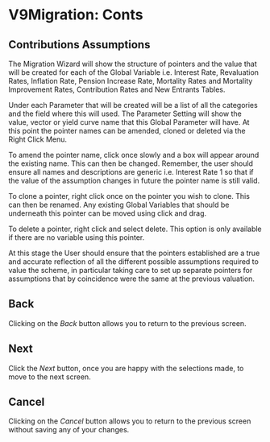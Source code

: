 # V9Migration: Conts



## Contributions Assumptions

The Migration Wizard will show the structure of pointers and the value
that will be created for each of the Global Variable i.e. Interest Rate,
Revaluation Rates, Inflation Rate, Pension Increase Rate, Mortality
Rates and Mortality Improvement Rates, Contribution Rates and New
Entrants Tables.

Under each Parameter that will be created will be a list of all the
categories and the field where this will used. The Parameter Setting
will show the value, vector or yield curve name that this Global
Parameter will have. At this point the pointer names can be amended,
cloned or deleted via the Right Click Menu.

To amend the pointer name, click once slowly and a box will appear
around the existing name. This can then be changed. Remember, the user
should ensure all names and descriptions are generic i.e. Interest Rate
1 so that if the value of the assumption changes in future the pointer
name is still valid.

To clone a pointer, right click once on the pointer you wish to clone.
This can then be renamed. Any existing Global Variables that should be
underneath this pointer can be moved using click and drag.

To delete a pointer, right click and select delete. This option is only
available if there are no variable using this pointer.

At this stage the User should ensure that the pointers established are a
true and accurate reflection of all the different possible assumptions
required to value the scheme, in particular taking care to set up
separate pointers for assumptions that by coincidence were the same at
the previous valuation.

## Back

Clicking on the _Back_ button allows you to return to the previous screen.

## Next

Click the _Next_ button, once you are happy with the selections made, to
move to the next screen.

## Cancel

Clicking on the _Cancel_ button allows you to return to the previous
screen without saving any of your changes.